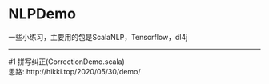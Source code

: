 # NLPDemo
一些小练习，主要用的包是ScalaNLP，Tensorflow，dl4j
<hr>
#1 拼写纠正(CorrectionDemo.scala)<br>
思路: http://hikki.top/2020/05/30/demo/ <br>